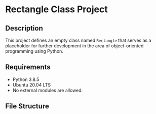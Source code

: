 # Rectangle Class Project

## Description
This project defines an empty class named `Rectangle` that serves as a placeholder for further development in the area of object-oriented programming using Python.

## Requirements
- Python 3.8.5
- Ubuntu 20.04 LTS
- No external modules are allowed.

## File Structure
